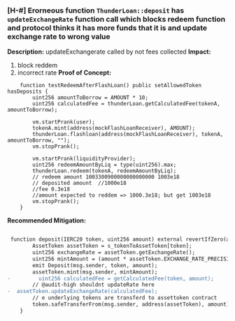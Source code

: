 ### [H-#] Erorneous function `ThunderLoan::deposit` has `updateExchangeRate` function call which blocks redeem function and protocol thinks it has more funds that it is and update exchange rate to wrong value

**Description:**
updateExchangerate called by not fees collected
**Impact:**

1. block reddem
2. incorrect rate
   **Proof of Concept:**

```solidity
    function testRedeemAfterFlashLoan() public setAllowedToken hasDeposits {
        uint256 amountToBorrow = AMOUNT * 10;
        uint256 calculatedFee = thunderLoan.getCalculatedFee(tokenA, amountToBorrow);

        vm.startPrank(user);
        tokenA.mint(address(mockFlashLoanReceiver), AMOUNT);
        thunderLoan.flashloan(address(mockFlashLoanReceiver), tokenA, amountToBorrow, "");
        vm.stopPrank();

        vm.startPrank(liquidityProvider);
        uint256 redeemAmountByLiq = type(uint256).max;
        thunderLoan.redeem(tokenA, redeemAmountByLiq);
        // redeem amount 1003300900000000000000 1003e18
        // deposited amount  //1000e18
        //fee 0.3e18
        //amount expected to reddem => 1000.3e18; but get 1003e18
        vm.stopPrank();
    }
```

**Recommended Mitigation:**

```diff

 function deposit(IERC20 token, uint256 amount) external revertIfZero(amount) revertIfNotAllowedToken(token) {
        AssetToken assetToken = s_tokenToAssetToken[token];
        uint256 exchangeRate = assetToken.getExchangeRate();
        uint256 mintAmount = (amount * assetToken.EXCHANGE_RATE_PRECISION()) / exchangeRate;
        emit Deposit(msg.sender, token, amount);
        assetToken.mint(msg.sender, mintAmount);
-         uint256 calculatedFee = getCalculatedFee(token, amount);
        // @audit-high shouldnt updateRate here
-  assetToken.updateExchangeRate(calculatedFee);
        // e underlying tokens are transferd to assettoken contract
        token.safeTransferFrom(msg.sender, address(assetToken), amount);
    }
```
